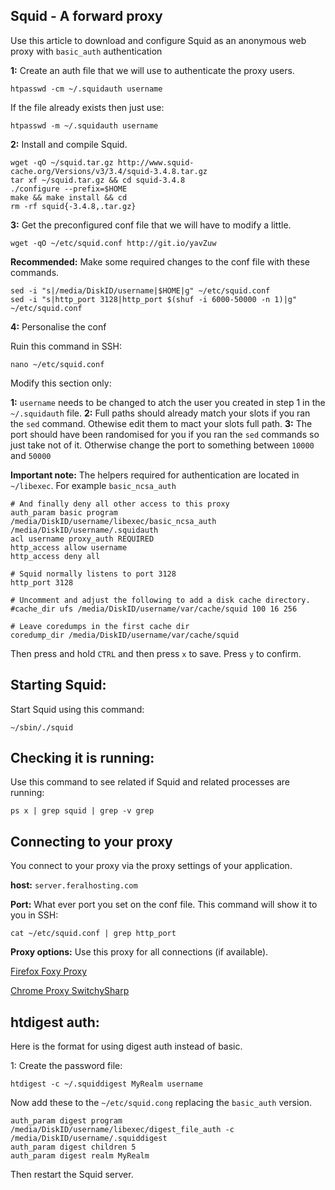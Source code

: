 
Squid - A forward proxy
---

Use this article to download and configure Squid as an anonymous web proxy with `basic_auth` authentication

**1:**  Create an auth file that we will use to authenticate the proxy users.

~~~
htpasswd -cm ~/.squidauth username
~~~

If the file already exists then just use:

~~~
htpasswd -m ~/.squidauth username
~~~

**2:** Install and compile Squid.

~~~
wget -qO ~/squid.tar.gz http://www.squid-cache.org/Versions/v3/3.4/squid-3.4.8.tar.gz
tar xf ~/squid.tar.gz && cd squid-3.4.8
./configure --prefix=$HOME
make && make install && cd
rm -rf squid{-3.4.8,.tar.gz}
~~~

**3:** Get the preconfigured conf file that we will have to modify a little.

~~~
wget -qO ~/etc/squid.conf http://git.io/yavZuw
~~~

**Recommended:** Make some required changes to the conf file with these commands.

~~~
sed -i "s|/media/DiskID/username|$HOME|g" ~/etc/squid.conf
sed -i "s|http_port 3128|http_port $(shuf -i 6000-50000 -n 1)|g" ~/etc/squid.conf
~~~

**4:** Personalise the conf

Ruin this command in SSH:

~~~
nano ~/etc/squid.conf
~~~

Modify this section only:

**1:** `username` needs to be changed to atch the user you created in step 1 in the `~/.squidauth` file.
**2:** Full paths should already match your slots if you ran the `sed` command. Othewise edit them to mact your slots full path.
**3:** The port should have been randomised for you  if you ran the `sed` commands so just take not of it. Otherwise change the port to something between `10000` and `50000`

**Important note:**  The helpers required for authentication are located in `~/libexec`. For example `basic_ncsa_auth`

~~~
# And finally deny all other access to this proxy
auth_param basic program /media/DiskID/username/libexec/basic_ncsa_auth /media/DiskID/username/.squidauth
acl username proxy_auth REQUIRED
http_access allow username
http_access deny all

# Squid normally listens to port 3128
http_port 3128

# Uncomment and adjust the following to add a disk cache directory.
#cache_dir ufs /media/DiskID/username/var/cache/squid 100 16 256

# Leave coredumps in the first cache dir
coredump_dir /media/DiskID/username/var/cache/squid
~~~

Then press and hold `CTRL` and then press `x` to save. Press `y` to confirm.

Starting Squid:
---

Start Squid using this command:

~~~
~/sbin/./squid
~~~

Checking it is running:
---

Use this command to see related if Squid and related processes are running:

~~~
ps x | grep squid | grep -v grep
~~~

Connecting to your proxy
---

You connect to your proxy via the proxy settings of your application.

**host:** `server.feralhosting.com`

**Port:** What ever port you set on the conf file. This command will show it to you in SSH:

~~~
cat ~/etc/squid.conf | grep http_port
~~~

**Proxy options:** Use this proxy for all connections (if available).

[Firefox Foxy Proxy](https://addons.mozilla.org/en-US/firefox/addon/foxyproxy-standard/)

[Chrome Proxy SwitchySharp](https://chrome.google.com/webstore/detail/proxy-switchysharp/dpplabbmogkhghncfbfdeeokoefdjegm)


htdigest auth:
---

Here is the format for using digest auth instead of basic.

1: Create the password file:

~~~
htdigest -c ~/.squiddigest MyRealm username
~~~

Now add these to the `~/etc/squid.cong` replacing the `basic_auth` version.

~~~
auth_param digest program /media/DiskID/username/libexec/digest_file_auth -c /media/DiskID/username/.squiddigest
auth_param digest children 5
auth_param digest realm MyRealm
~~~

Then restart the Squid server.



